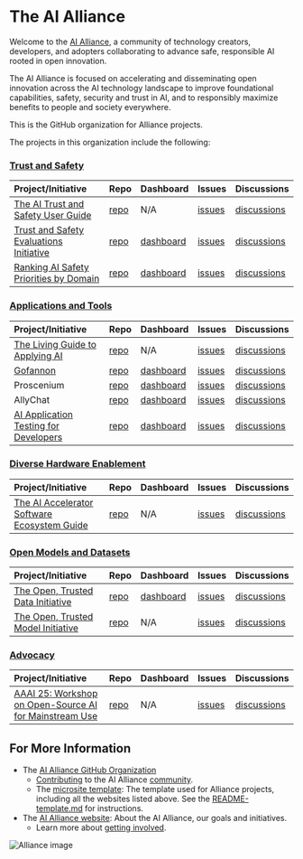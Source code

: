 # The AI Alliance

Welcome to the [AI Alliance](https://thealliance.ai), a community of technology creators, developers, and adopters collaborating to advance safe, responsible AI rooted in open innovation.

The AI Alliance is focused on accelerating and disseminating open innovation across the AI technology landscape to improve foundational capabilities, safety, security and trust in AI, and to responsibly maximize benefits to people and society everywhere.

This is the GitHub organization for Alliance projects.

The projects in this organization include the following:

### [Trust and Safety](https://thealliance.ai/focus-areas/trust-and-safety)

| **Project/Initiative** | **Repo** | **Dashboard** | **Issues** | **Discussions** |
| :--------------------- | :------- | :------------ | :--------- | :-------------- |
 | [The AI Trust and Safety User Guide](https://the-ai-alliance.github.io/trust-safety-user-guide/) | [repo](https://github.com/The-AI-Alliance/trust-safety-user-guide) | N/A | [issues](https://github.com/The-AI-Alliance/trust-safety-user-guide/issues) | [discussions](https://github.com/The-AI-Alliance/trust-safety-user-guide/discussions) |
| [Trust and Safety Evaluations Initiative](https://the-ai-alliance.github.io/trust-safety-evals/) | [repo](https://github.com/The-AI-Alliance/trust-safety-evals) | [dashboard](https://github.com/orgs/The-AI-Alliance/projects/23) | [issues](https://github.com/The-AI-Alliance/trust-safety-evals/issues) | [discussions](https://github.com/The-AI-Alliance/trust-safety-evals/discussions) |
| [Ranking AI Safety Priorities by Domain](https://the-ai-alliance.github.io/ranking-safety-priorities/) | [repo](https://github.com/The-AI-Alliance/ranking-safety-priorities) | [dashboard](https://github.com/orgs/The-AI-Alliance/projects/32) | [issues](https://github.com/The-AI-Alliance/ranking-safety-priorities/issues) | [discussions](https://github.com/The-AI-Alliance/ranking-safety-priorities/discussions) |

### [Applications and Tools](https://thealliance.ai/focus-areas/applications-and-tools)

| **Project/Initiative** | **Repo** | **Dashboard** | **Issues** | **Discussions** |
| :--------------------- | :------- | :------------ | :--------- | :-------------- |
| [The Living Guide to Applying AI](https://the-ai-alliance.github.io/applying-ai-guide/) | [repo](https://github.com/The-AI-Alliance/applying-ai-guide/) | N/A | [issues](https://github.com/The-AI-Alliance/applying-ai-guide/issues) | [discussions](https://github.com/The-AI-Alliance/applying-ai-guide/discussions) |
| [Gofannon](https://the-ai-alliance.github.io/gofannon/) | [repo](https://github.com/The-AI-Alliance/gofannon/) | [dashboard](https://github.com/orgs/The-AI-Alliance/projects/34/views/2?filterQuery=repo%3A%22The-AI-Alliance%2Fgofannon%22) | [issues](https://github.com/The-AI-Alliance/gofannon/issues) | [discussions](https://github.com/The-AI-Alliance/gofannon/discussions) |
| Proscenium | [repo](https://github.com/The-AI-Alliance/proscenium/) | [dashboard](https://github.com/orgs/The-AI-Alliance/projects/34/views/2?filterQuery=repo%3A%22The-AI-Alliance%2Fproscenium%22) | [issues](https://github.com/The-AI-Alliance/proscenium/issues) | [discussions](https://github.com/The-AI-Alliance/proscenium/discussions) |
| AllyChat | [repo](https://github.com/The-AI-Alliance/allychat) | [dashboard](https://github.com/orgs/The-AI-Alliance/projects/36) | [issues](https://github.com/The-AI-Alliance/allychat/issues) | [discussions](https://github.com/The-AI-Alliance/allychat/discussions) |
| [AI Application Testing for Developers](https://the-ai-alliance.github.io/ai-application-testing/) | [repo](https://github.com/The-AI-Alliance/ai-application-testing/) | [dashboard](https://github.com/orgs/The-AI-Alliance/projects/31) | [issues](https://github.com/The-AI-Alliance/ai-application-testing/issues) | [discussions](https://github.com/The-AI-Alliance/ai-application-testing/discussions) |

### [Diverse Hardware Enablement](https://thealliance.ai/focus-areas/hardware-enablement) 

| **Project/Initiative** | **Repo** | **Dashboard** | **Issues** | **Discussions** |
| :--------------------- | :------- | :------------ | :--------- | :-------------- |
| [The AI Accelerator Software Ecosystem Guide](https://the-ai-alliance.github.io/ai-accelerator-software-ecosystem-guide/) | [repo](https://github.com/The-AI-Alliance/ai-accelerator-software-ecosystem-guide) | N/A | [issues](https://github.com/The-AI-Alliance/ai-accelerator-software-ecosystem-guide/issues) | [discussions](https://github.com/The-AI-Alliance/ai-accelerator-software-ecosystem-guide/discussions) |


### [Open Models and Datasets](https://thealliance.ai/focus-areas/foundation-models-datasets) 

| **Project/Initiative** | **Repo** | **Dashboard** | **Issues** | **Discussions** |
| :--------------------- | :------- | :------------ | :--------- | :-------------- |
| [The Open, Trusted Data Initiative](https://the-ai-alliance.github.io/open-trusted-data-initiative/) | [repo](https://github.com/The-AI-Alliance/open-trusted-data-initiative) | [dashboard](https://github.com/orgs/The-AI-Alliance/projects/28) | [issues](https://github.com/The-AI-Alliance/open-trusted-data-initiative/issues) | [discussions](https://github.com/The-AI-Alliance/open-trusted-data-initiative/discussions) |
| [The Open, Trusted Model Initiative](https://the-ai-alliance.github.io/open-trusted-model-initiative/) | [repo](https://github.com/The-AI-Alliance/open-trusted-model-initiative) | N/A | [issues](https://github.com/The-AI-Alliance/open-trusted-model-initiative/issues) | [discussions](https://github.com/The-AI-Alliance/open-trusted-model-initiative/discussions) |

### [Advocacy](https://thealliance.ai/focus-areas/advocacy)

| **Project/Initiative** | **Repo** | **Dashboard** | **Issues** | **Discussions** |
| :--------------------- | :------- | :------------ | :--------- | :-------------- |
| [AAAI 25: Workshop on Open-Source AI for Mainstream Use](https://the-ai-alliance.github.io/AAAI-25-Workshop-on-Open-Source-AI-for-Mainstream-Use/) | [repo](https://github.com/The-AI-Alliance/AAAI-25-Workshop-on-Open-Source-AI-for-Mainstream-Use) | N/A | [issues](https://github.com/The-AI-Alliance/AAAI-25-Workshop-on-Open-Source-AI-for-Mainstream-Use/issues) | [discussions](https://github.com/The-AI-Alliance/AAAI-25-Workshop-on-Open-Source-AI-for-Mainstream-Use/discussions) |

## For More Information

* The [AI Alliance GitHub Organization](https://github.com/The-AI-Alliance/)
    * [Contributing](https://github.com/The-AI-Alliance/community/CONTRIBUTING.md) to the AI Alliance [community](https://github.com/The-AI-Alliance/community).
    * The [microsite template](https://github.com/The-AI-Alliance/microsite-template): The template used for Alliance projects, including all the websites listed above. See the [README-template.md](https://github.com/The-AI-Alliance/microsite-template/blob/main/README-template.md) for instructions.
* The [AI Alliance website](https://thealliance.ai): About the AI Alliance, our goals and initiatives.
    * Learn more about [getting involved](https://thealliance.ai/community).

![Alliance image](https://avatars.githubusercontent.com/u/150073668?s=400&u=1d9276d2b5d3094297f17679a8ce415876d8b98e&v=4)
